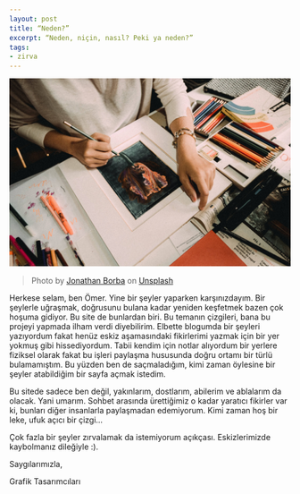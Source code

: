 ```yaml
---
layout: post
title: “Neden?”
excerpt: “Neden, niçin, nasıl? Peki ya neden?”
tags: 
- zirva
---
```


![Atelier](/assets/img/atelier.jpg)
> Photo by <a href="https://unsplash.com/@jonathanborba?utm_source=unsplash&utm_medium=referral&utm_content=creditCopyText">Jonathan Borba</a> on <a href="https://unsplash.com/s/photos/atelier?utm_source=unsplash&utm_medium=referral&utm_content=creditCopyText">Unsplash</a>

Herkese selam, ben Ömer. Yine bir şeyler yaparken karşınızdayım. Bir şeylerle uğraşmak, doğrusunu bulana kadar yeniden keşfetmek bazen çok hoşuma gidiyor. Bu site de bunlardan biri. Bu temanın çizgileri, bana bu projeyi yapmada ilham verdi diyebilirim. Elbette blogumda bir şeyleri yazıyordum fakat henüz eskiz aşamasındaki fikirlerimi yazmak için bir yer yokmuş gibi hissediyordum. Tabii kendim için notlar alıyordum bir yerlere fiziksel olarak fakat bu işleri paylaşma hususunda doğru ortamı bir türlü bulamamıştım. Bu yüzden ben de saçmaladığım, kimi zaman öylesine bir şeyler atabildiğim bir sayfa açmak istedim.

Bu sitede sadece ben değil, yakınlarım, dostlarım, abilerim ve ablalarım da olacak. Yani umarım. Sohbet arasında ürettiğimiz o kadar yaratıcı fikirler var ki, bunları diğer insanlarla paylaşmadan edemiyorum. Kimi zaman hoş bir leke, ufuk açıcı bir çizgi...

Çok fazla bir şeyler zırvalamak da istemiyorum açıkçası. Eskizlerimizde kaybolmanız dileğiyle :).

Saygılarımızla,

Grafik Tasarımcıları